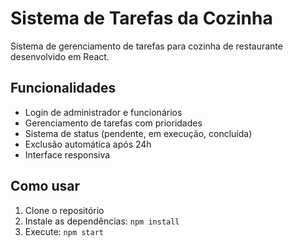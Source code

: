 # Sistema de Tarefas da Cozinha

Sistema de gerenciamento de tarefas para cozinha de restaurante desenvolvido em React.

## Funcionalidades
- Login de administrador e funcionários
- Gerenciamento de tarefas com prioridades
- Sistema de status (pendente, em execução, concluída)
- Exclusão automática após 24h
- Interface responsiva

## Como usar
1. Clone o repositório
2. Instale as dependências: `npm install`
3. Execute: `npm start`